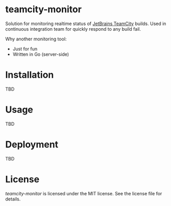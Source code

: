 # teamcity-monitor

Solution for monitoring realtime status of [JetBrains TeamCity](https://www.jetbrains.com/teamcity/) builds. Used in continuous integration team for quickly respond to any build fail.

Why another monitoring tool:

* Just for fun
* Written in Go (server-side)


# Installation

TBD


# Usage

TBD


# Deployment

TBD


# License

*teamcity-monitor* is licensed under the MIT license. See the license file for details.
